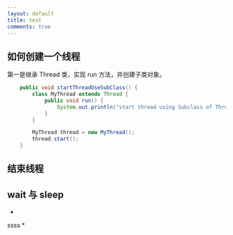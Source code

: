 ```yaml
---
layout: default
title: test
comments: true
---
```



## 如何创建一个线程


第一是继承 Thread 类，实现 run 方法，并创建子类对象。

```java
	public void startThreadUseSubClass() {
		class MyThread extends Thread {
			public void run() {
				System.out.println("start thread using Subclass of Thread");
			}
		}

		MyThread thread = new MyThread();
		thread.start();
	}
```




## 结束线程

## wait 与 sleep


*
ssss
*


